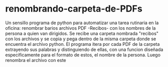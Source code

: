 # renombrando-carpeta-de-PDFs
Un sensillo programa de python para automatizar una tarea rutinaria en la oficina: renombrar barios archivos PDF -Recibos- con los nombres de la persona a quien van dirigidos.
Se recibe una carpeta nombrada "recibos" con los archivos y se copia y pega dentro de la misma carpeta donde se encuentra el archivo python.
El programa itera por cada PDF de la carpeta extrayendo sus palabras y distinguiendo de ellas, con una funcion diseñada especificamente para el formato de estos, el nombre de la persona. Luego renombra el archivo con este
